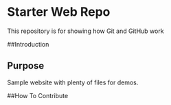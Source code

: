 # Starter Web Repo

This repository is for showing how Git and GitHub work

##Introduction 

## Purpose

Sample website with plenty of files for demos.



##How To Contribute


